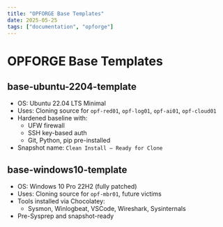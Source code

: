 ```yaml
---
title: "OPFORGE Base Templates"
date: 2025-05-25
tags: ["documentation", "opforge"]
---
```


# OPFORGE Base Templates

## base-ubuntu-2204-template

- OS: Ubuntu 22.04 LTS Minimal
- Uses: Cloning source for `opf-red01`, `opf-log01`, `opf-ai01`, `opf-cloud01`
- Hardened baseline with:
  - UFW firewall
  - SSH key-based auth
  - Git, Python, pip pre-installed
- Snapshot name: `Clean Install – Ready for Clone`

## base-windows10-template

- OS: Windows 10 Pro 22H2 (fully patched)
- Uses: Cloning source for `opf-mbr01`, future victims
- Tools installed via Chocolatey:
  - Sysmon, Winlogbeat, VSCode, Wireshark, Sysinternals
- Pre-Sysprep and snapshot-ready

